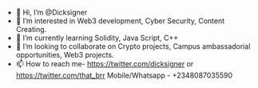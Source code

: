 - 👋 Hi, I’m @Dicksigner
- 👀 I’m interested in Web3 development, Cyber Security, Content Creating.
- 🌱 I’m currently learning Solidity, Java Script, C++
- 💞️ I’m looking to collaborate on Crypto projects, Campus ambassadorial opportunities, Web3 projects.
- 📫 How to reach me- https://twitter.com/dicksigner or https://twitter.com/that_brr Mobile/Whatsapp - +2348087035590

<!---
Dicksigner/Dicksigner is a ✨ special ✨ repository because its `README.md` (this file) appears on your GitHub profile.
You can click the Preview link to take a look at your changes.
--->

